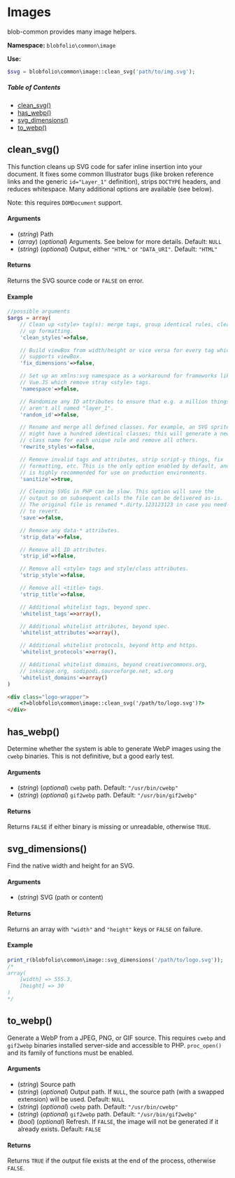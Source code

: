 # Images

blob-common provides many image helpers.

**Namespace:**
`blobfolio\common\image`

**Use:**
```php
$svg = blobfolio\common\image::clean_svg('path/to/img.svg');
```



##### Table of Contents

 * [clean_svg()](#clean_svg)
 * [has_webp()](#has_webp)
 * [svg_dimensions()](#svg_dimensions)
 * [to_webp()](#to_webp)



## clean_svg()

This function cleans up SVG code for safer inline insertion into your document. It fixes some common Illustrator bugs (like broken reference links and the generic `id="Layer_1"` definition), strips `DOCTYPE` headers, and reduces whitespace. Many additional options are available (see below).

Note: this requires `DOMDocument` support.

#### Arguments

 * (*string*) Path
 * (*array*) (*optional*) Arguments. See below for more details. Default: `NULL`
 * (*string*) (*optional*) Output, either `"HTML"` or `"DATA_URI"`. Default: `"HTML"`

#### Returns

Returns the SVG source code or `FALSE` on error.

#### Example

```php
//possible arguments
$args = array(
    // Clean up <style> tag(s): merge tags, group identical rules, clean
    // up formatting.
    'clean_styles'=>false,

    // Build viewBox from width/height or vice versa for every tag which
    // supports viewBox.
    'fix_dimensions'=>false,

    // Set up an xmlns:svg namespace as a workaround for frameworks like
    // Vue.JS which remove stray <style> tags.
    'namespace'=>false,

    // Randomize any ID attributes to ensure that e.g. a million things
    // aren't all named "layer_1".
    'random_id'=>false,

    // Rename and merge all defined classes. For example, an SVG sprite
    // might have a hundred identical classes; this will generate a new
    // class name for each unique rule and remove all others.
    'rewrite_styles'=>false,

    // Remove invalid tags and attributes, strip script-y things, fix
    // formatting, etc. This is the only option enabled by default, and
    // is highly recommended for use on production environments.
    'sanitize'=>true,

    // Cleaning SVGs in PHP can be slow. This option will save the
    // output so on subsequent calls the file can be delivered as-is.
    // The original file is renamed *.dirty.123123123 in case you need
    // to revert.
    'save'=>false,

    // Remove any data-* attributes.
    'strip_data'=>false,

    // Remove all ID attributes.
    'strip_id'=>false,

    // Remove all <style> tags and style/class attributes.
    'strip_style'=>false,

    // Remove all <title> tags.
    'strip_title'=>false,

    // Additional whitelist tags, beyond spec.
    'whitelist_tags'=>array(),

    // Additional whitelist attributes, beyond spec.
    'whitelist_attributes'=>array(),

    // Additional whitelist protocols, beyond http and https.
    'whitelist_protocols'=>array(),

    // Additional whitelist domains, beyond creativecommons.org,
    // inkscape.org, sodipodi.sourceforge.net, w3.org
    'whitelist_domains'=>array()
)
```

```html
<div class="logo-wrapper">
    <?=blobfolio\common\image::clean_svg('/path/to/logo.svg')?>    
</div>
```



## has_webp()

Determine whether the system is able to generate WebP images using the `cwebp` binaries. This is not definitive, but a good early test.

#### Arguments

 * (*string*) (*optional*) `cwebp` path. Default: `"/usr/bin/cwebp"`
 * (*string*) (*optional*) `gif2webp` path. Default: `"/usr/bin/gif2webp"`

#### Returns

Returns `FALSE` if either binary is missing or unreadable, otherwise `TRUE`.



## svg_dimensions()

Find the native width and height for an SVG.

#### Arguments

 * (*string*) SVG (path or content)

#### Returns

Returns an array with `"width"` and `"height"` keys or `FALSE` on failure.

#### Example

```php
print_r(blobfolio\common\image::svg_dimensions('/path/to/logo.svg'));
/*
array(
    [width] => 555.3,
    [height] => 30
)
*/
```



## to_webp()

Generate a WebP from a JPEG, PNG, or GIF source. This requires `cwebp` and `gif2webp` binaries installed server-side and accessible to PHP. `proc_open()` and its family of functions must be enabled.

#### Arguments

 * (*string*) Source path
 * (*string*) (*optional*) Output path. If `NULL`, the source path (with a swapped extension) will be used. Default: `NULL`
 * (*string*) (*optional*) `cwebp` path. Default: `"/usr/bin/cwebp"`
 * (*string*) (*optional*) `gif2webp` path. Default: `"/usr/bin/gif2webp"`
 * (*bool*) (*optional*) Refresh. If `FALSE`, the image will not be generated if it already exists. Default: `FALSE`

#### Returns

Returns `TRUE` if the output file exists at the end of the process, otherwise `FALSE`.